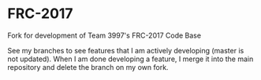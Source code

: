 # FRC-2017
Fork for development of Team 3997's FRC-2017 Code Base

See my branches to see features that I am actively developing (master is not updated). When I am done developing a feature, I merge it into the main repository and delete the branch on my own fork.
